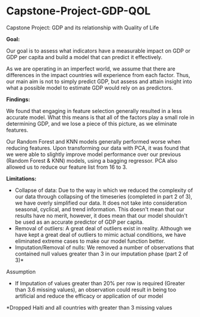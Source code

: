# Capstone-Project-GDP-QOL

Capstone Project: GDP and its relationship with Quality of Life

__Goal:__

Our goal is to assess what indicators have a measurable impact on GDP or GDP per capita and build a model that can predict it effectively. 

As we are operating in an imperfect world, we assume that there are differences in the impact countries will experience from each factor. Thus, our main aim is not to simply predict GDP, but assess and attain insight into what a possible model to estimate GDP would rely on as predictors.

__Findings:__

We found that engaging in feature selection generally resulted in a less accurate model. What this means is that all of the factors play a small role in determining GDP, and we lose a piece of this picture, as we eliminate features. 

Our Random Forest and KNN models generally performed worse when reducing features. Upon transforming our data with PCA, it was found that we were able to slightly improve model performance over our previous (Random Forest & KNN) models, using a bagging regressor. PCA also allowed us to reduce our feature list from 16 to 3.

__Limitations:__

* Collapse of data: Due to the way in which we reduced the complexity of our data through collapsing of the timeseries (completed in part 2 of 3), we have overly simplified our data. It does not take into consideration seasonal, cyclical, and trend information. This doesn't mean that our results have no merit, however, it does mean that our model shouldn't be used as an accurate predictor of GDP per capita.
* Removal of outliers: A great deal of outliers exist in reality. Although we have kept a great deal of outliers to mimic actual conditions, we have eliminated extreme cases to make our model function better. 
* Imputation/Removal of nulls: We removed a number of observations that contained null values greater than 3 in our imputation phase (part 2 of 3)*

Assumption
* If Imputation of values greater than 20% per row is required (Greater than 3.6 missing values),  an observation could result in being too artificial and reduce the efficacy or application of our model

*Dropped Haiti and all countries with greater than 3 missing values

